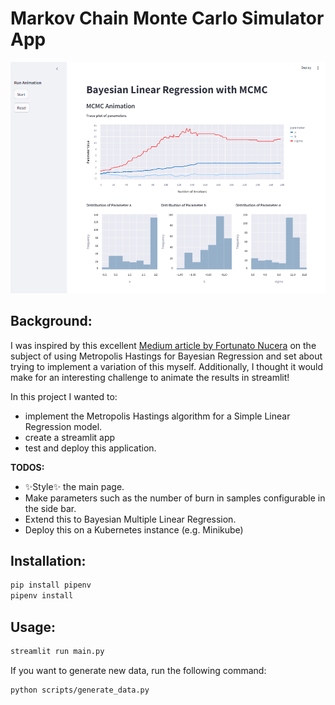 # Markov Chain Monte Carlo Simulator App

![](./assets/app_example.png)

## Background:
I was inspired by this excellent [Medium article by Fortunato Nucera](https://medium.com/@tinonucera/bayesian-linear-regression-from-scratch-a-metropolis-hastings-implementation-63526857f191
) on the subject of using Metropolis Hastings for Bayesian Regression and set about trying to implement a variation of this myself. Additionally, I thought it would make for an interesting challenge to animate the results in streamlit!

In this project I wanted to:
* implement the Metropolis Hastings algorithm for a Simple Linear Regression model.
* create a streamlit app
* test and deploy this application.

**TODOS:**
* ✨Style✨ the main page.
* Make parameters such as the number of burn in samples configurable in the side bar.
* Extend this to Bayesian Multiple Linear Regression.
* Deploy this on a Kubernetes instance (e.g. Minikube)

## Installation:
```bash
pip install pipenv
pipenv install
```

## Usage:

```bash
streamlit run main.py
```

If you want to generate new data, run the following command:
```bash
python scripts/generate_data.py
```

